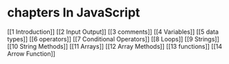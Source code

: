 # chapters In JavaScript

[[1 Introduction]]
[[2 Input Output]]
[[3 comments]]
[[4 Variables]]
[[5 data types]]
[[6 operators]]
[[7 Conditional Operators]]
[[8 Loops]]
[[9 Strings]]
[[10 String Methods]]
[[11 Arrays]]
[[12 Array Methods]]
[[13 functions]]
[[14 Arrow Function]]




